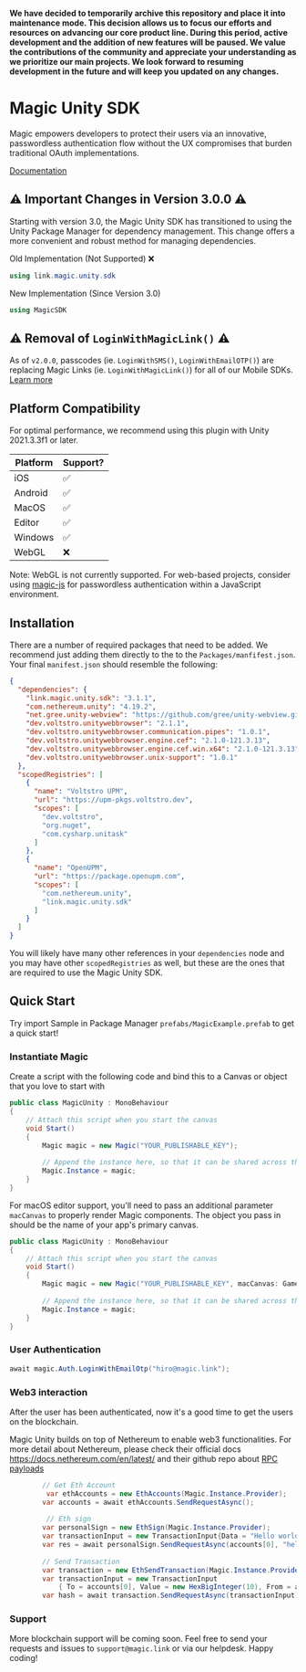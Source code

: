 **We have decided to temporarily archive this repository and place it into maintenance mode. This decision allows us to focus our efforts and resources on advancing our core product line. During this period, active development and the addition of new features will be paused. We value the contributions of the community and appreciate your understanding as we prioritize our main projects. We look forward to resuming development in the future and will keep you updated on any changes.**

# Magic Unity SDK

Magic empowers developers to protect their users via an innovative, passwordless authentication flow without the UX compromises that burden traditional OAuth implementations. 

[Documentation](https://magic.link/docs/login-methods/email/integration/unity)

## ⚠️ Important Changes in Version 3.0.0 ⚠️

Starting with version 3.0, the Magic Unity SDK has transitioned to using the Unity Package Manager for dependency management. This change offers a more convenient and robust method for managing dependencies.

Old Implementation (Not Supported) ❌
```csharp
using link.magic.unity.sdk
```

New Implementation (Since Version 3.0)
```csharp
using MagicSDK
```

## ⚠️ Removal of `LoginWithMagicLink()` ⚠️
As of `v2.0.0`, passcodes (ie. `LoginWithSMS()`, `LoginWithEmailOTP()`) are replacing Magic Links (ie. `LoginWithMagicLink()`) for all of our Mobile SDKs⁠. [Learn more](https://magic.link/docs/auth/login-methods/email/email-link-update-march-2023)


## Platform Compatibility
For optimal performance, we recommend using this plugin with Unity 2021.3.3f1 or later.

| Platform | Support? |
|----------|----------|
| iOS      | ✅        |
| Android  | ✅        |
| MacOS    | ✅        |
| Editor   | ✅        |
| Windows  | ✅        |
| WebGL    | ❌        |


Note: WebGL is not currently supported. For web-based projects, consider using [magic-js](https://github.com/magiclabs/magic-js) for passwordless authentication within a JavaScript environment.

## Installation

There are a number of required packages that need to be added. We recommend just adding them directly to the to the `Packages/manfifest.json`. Your final `manifest.json` should resemble the following:

```json
{
  "dependencies": {
    "link.magic.unity.sdk": "3.1.1",
    "com.nethereum.unity": "4.19.2",
    "net.gree.unity-webview": "https://github.com/gree/unity-webview.git?path=/dist/package",
    "dev.voltstro.unitywebbrowser": "2.1.1",
    "dev.voltstro.unitywebbrowser.communication.pipes": "1.0.1",
    "dev.voltstro.unitywebbrowser.engine.cef": "2.1.0-121.3.13",
    "dev.voltstro.unitywebbrowser.engine.cef.win.x64": "2.1.0-121.3.13",
    "dev.voltstro.unitywebbrowser.unix-support": "1.0.1"
  },
  "scopedRegistries": [
    {
      "name": "Voltstro UPM",
      "url": "https://upm-pkgs.voltstro.dev",
      "scopes": [
        "dev.voltstro",
        "org.nuget",
        "com.cysharp.unitask"
      ]
    },
    {
      "name": "OpenUPM",
      "url": "https://package.openupm.com",
      "scopes": [
        "com.nethereum.unity",
        "link.magic.unity.sdk"
      ]
    }
  ]
}
```

You will likely have many other references in your `dependencies` node and you may have other `scopedRegistries` as well, but these are the ones that are required to use the Magic Unity SDK.

## Quick Start

Try import Sample in Package Manager `prefabs/MagicExample.prefab` to get a quick start!

### Instantiate Magic

Create a script with the following code and bind this to a Canvas or object that you love to start with

```c#
public class MagicUnity : MonoBehaviour
{
    // Attach this script when you start the canvas 
    void Start()
    {
        Magic magic = new Magic("YOUR_PUBLISHABLE_KEY");
        
        // Append the instance here, so that it can be shared across the project
        Magic.Instance = magic;
    }
}
```

For macOS editor support, you'll need to pass an additional parameter `macCanvas` to properly render Magic components. The object you pass in should be the name of your app's primary canvas.

```c#
public class MagicUnity : MonoBehaviour
{
    // Attach this script when you start the canvas 
    void Start()
    {
        Magic magic = new Magic("YOUR_PUBLISHABLE_KEY", macCanvas: GameObject.Find("Magic Example 1"));
        
        // Append the instance here, so that it can be shared across the project
        Magic.Instance = magic;
    }
}
```

### User Authentication

```c#
await magic.Auth.LoginWithEmailOtp("hiro@magic.link");
```

### Web3 interaction

After the user has been authenticated, now it's a good time to get the users on the blockchain. 

Magic Unity builds on top of Nethereum to enable web3 functionalities. For more detail about Nethereum, please check their official docs https://docs.nethereum.com/en/latest/ 
and their github repo about [RPC payloads](https://github.com/Nethereum/Nethereum/tree/f0f7cbd225fadfce681faff004a57e480428e62b/src/Nethereum.RPC)

```c#
        // Get Eth Account  
         var ethAccounts = new EthAccounts(Magic.Instance.Provider);
        var accounts = await ethAccounts.SendRequestAsync();
         
         // Eth sign
        var personalSign = new EthSign(Magic.Instance.Provider);
        var transactionInput = new TransactionInput{Data = "Hello world"};
        var res = await personalSign.SendRequestAsync(accounts[0], "hello world");
    
        // Send Transaction
        var transaction = new EthSendTransaction(Magic.Instance.Provider);
        var transactionInput = new TransactionInput
            { To = accounts[0], Value = new HexBigInteger(10), From = accounts[0]};
        var hash = await transaction.SendRequestAsync(transactionInput);
```

### Support
More blockchain support will be coming soon. Feel free to send your requests and issues to `support@magic.link` or via our helpdesk. Happy coding!

